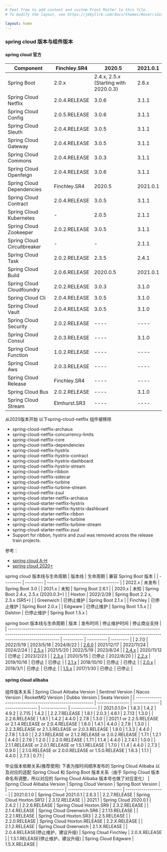 ```yaml
---
# Feel free to add content and custom Front Matter to this file.
# To modify the layout, see https://jekyllrb.com/docs/themes/#overriding-theme-defaults

layout: home
---
```


### spring cloud 版本与组件版本

#### spring cloud 官方
|Component|Finchley.SR4|2020.5|2021.0.1|
|----|----|----|----|
|Spring Boot|2.0.x|2.4.x, 2.5.x (Starting with 2020.0.3)|2.6.x|
|Spring Cloud Netflix |2.0.4.RELEASE|3.0.6|3.1.1|
|Spring Cloud Config|2.0.5.RELEASE|3.0.6|3.1.1|
|Spring Cloud Sleuth |2.0.4.RELEASE|3.0.5|3.1.1|
|Spring Cloud Gateway|2.0.4.RELEASE|3.0.5|3.1.1|
|Spring Cloud Commons|2.0.4.RELEASE|3.0.3|3.1.1|
|Spring Cloud Openfeign|2.0.4.RELEASE|3.0.6|3.1.1|
|Spring Cloud Dependencies|Finchley.SR4|2020.5|2021.0.1|
|Spring Cloud Contract |2.0.4.RELEASE|3.0.5|3.1.1|
|Spring Cloud Kubernetes |-|2.0.5|2.1.1|
|Spring Cloud Zookeeper|2.0.2.RELEASE|3.0.5|3.1.1|
|Spring Cloud Circuitbreaker|-|-|2.1.1|
|Spring Cloud Task|2.0.2.RELEASE|2.3.5|2.4.1|
|Spring Cloud Build|2.0.6.RELEASE|2020.0.5|2021.0.1|
|Spring Cloud Cloudfoundry|2.0.2.RELEASE|3.0.3|3.1.0|
|Spring Cloud Cli|2.0.4.RELEASE|3.0.5|3.1.0|
|Spring Cloud Vault|2.0.4.RELEASE|3.0.5|3.1.0|
|Spring Cloud Security|2.0.2.RELEASE|----|----|
|Spring Cloud Consul |2.0.3.RELEASE|----|3.1.0|
|Spring Cloud Function |1.0.2.RELEASE|----|----|
|Spring Cloud Aws |2.0.3.RELEASE|----|----|
|Spring Cloud Release|Finchley.SR4|----|----|
|Spring Cloud Bus |2.0.2.RELEASE|----|3.1.0|
|Spring Cloud Stream|Elmhurst.SR3|----|----|

从2020版本开始 以下spring-cloud-netflix 组件被移除
- spring-cloud-netflix-archaius
- spring-cloud-netflix-concurrency-limits
- spring-cloud-netflix-core
- spring-cloud-netflix-dependencies
- spring-cloud-netflix-hystrix
- spring-cloud-netflix-hystrix-contract
- spring-cloud-netflix-hystrix-dashboard
- spring-cloud-netflix-hystrix-stream
- spring-cloud-netflix-ribbon
- spring-cloud-netflix-sidecar
- spring-cloud-netflix-turbine
- spring-cloud-netflix-turbine-stream
- spring-cloud-netflix-zuul
- spring-cloud-starter-netflix-archaius
- spring-cloud-starter-netflix-hystrix
- spring-cloud-starter-netflix-hystrix-dashboard
- spring-cloud-starter-netflix-ribbon
- spring-cloud-starter-netflix-turbine
- spring-cloud-starter-netflix-turbine-stream
- spring-cloud-starter-netflix-zuul
- Support for ribbon, hystrix and zuul was removed across the release train projects.

参考：
- [spring cloud A-H](https://github.com/spring-projects/spring-cloud/wiki/Spring-Cloud-Finchley-Release-Notes)
- [spring cloud 2020+](https://github.com/spring-cloud/spring-cloud-release/wiki/Spring-Cloud-2020.0-Release-Notes)

spring cloud 版本线与生命周期
| 版本线       | 生命周期      | 兼容 Spring Boot 版本                    |
| --------- | --------- | ------------------------------------ |
| 2022.x    | 未发布       | Spring Boot 3.0                      |
| 2021.x    | 未知        | Spring Boot 2.6.1                    |
| 2020.x    | 未知        | Spring Boot 2.4.x, 2.5.x (2020.0.3+) |
| Hoxton    | 2022/2/28 | Spring Boot 2.2.x, 2.3.x (SR5+)      |
| Greenwich | 已停止维护     | Spring Boot 2.1.x                    |
| Finchley  | 已停止维护     | Spring Boot 2.0.x                    |
| Edgware   | 已停止维护     | Spring Boot 1.5.x                    |
| Dalston   | 已停止维护     | Spring Boot 1.5.x                    |

spring boot 版本线与生命周期
| 版本                                                                                                                                                                                    | 发布时间       | 停止维护时间     | 停止商业支持    |
| ------------------------------------------------------------------------------------------------------------------------------------------------------------------------------------- | ---------- | ---------- | --------- |
| 2.7.0                                                                                                                                                                                 | 2022/5/19  | 2023/5/18  | 2024/8/22 |
| [2.6.0](https://link.segmentfault.com/?enc=4hevBD5C2H9gYvi7B4VVvA%3D%3D.%2B1j3V8zSzFxQXV4mBF26CIRBnjkh1lw5c1e%2Bj6z0QS%2FSXAZj%2BPC%2BmmAdNkleHmU4FXc0n4iJ%2Bpug05sRuQQ9KA%3D%3D)     | 2021/12/17 | 2022/11/24 | 2024/2/24 |
| [2.5.x](https://link.segmentfault.com/?enc=vZk3mpoWkliZWozLafKIMA%3D%3D.x41xufzhkZHguFE4BetHaBxqDhQPNqivHEFqA1VBEAnCQYY0f2AHAdVE%2FPUnHVB9gJrrrA7xlC227MQnOFg2rA%3D%3D)               | 2021/5/20  | 2022/5/19  | 2023/8/24 |
| [2.4.x](https://link.segmentfault.com/?enc=9wKXfwRyEgUoFFAVd8Fjsg%3D%3D.RuqAplPmqfJEwTuSGbFdak70RjGR57fQMXiaavFXqalimNNXoHGMFzt%2FXFGnCjTLnGdTZ3j2sK0uMChyPtSl4Q%3D%3D)               | 2020/11/12 | 已停止        | 2023/2/23 |
| [2.3.x](https://link.segmentfault.com/?enc=kXirhSt4ItdbTy319lGNyw%3D%3D.5yHuHARrR56ZXoT4YZDdJUyjdHNlLtCp6AH8UJUMqfTTvDi1y36%2F6RfmFaPfYX96RYPEM1ohQ%2BVzROTRCKUhbA%3D%3D)             | 2020/5/15  | 已停止        | 2022/8/20 |
| [2.2.x](https://link.segmentfault.com/?enc=ZGe19vZ0n%2BILkW32oS2Jvg%3D%3D.w0Nqf%2BId91dt8SHhKo7zpcPnzqLt5MRISOUMXhm51DYtrTgdJcoMP8ziJ9OS5CECR6iMWf9%2BDIxygWa5m5bNkA%3D%3D)           | 2019/10/16 | 已停止        | 已停止       |
| [2.1.x](https://link.segmentfault.com/?enc=fiXLTctjPuS92Tm2V960cg%3D%3D.WrEU2WYviBjg%2BGE6cnmA3CfrN1YKLBbB7A9dPEA%2BZsSG5fkhbtUZgOe2CVvSy6ML5F3RTpGOBvzUnm1oZTkS0g%3D%3D)             | 2018/10/10 | 已停止        | 已停止       |
| [2.0.x](https://link.segmentfault.com/?enc=rj5Lnq%2F5BOuMOUqJOItP0w%3D%3D.k%2F4RQlwrk9EmKKfh%2FWWEhsxZWpVVYpYBqC6JJGQYX%2FxnMLpGo7BKZO%2BRsGVgoOG1QHA%2Bri5k6wWA3Wp60gw8ig%3D%3D)     | 2018/3/1   | 已停止        | 已停止       |
| [1.5.x](https://link.segmentfault.com/?enc=7%2Fe7LD%2Foqb%2BI8Kmaw0l08w%3D%3D.ltChJm2%2BY0V2N60fLdE92hdYpZZUC%2FXzgFMk5hWvgAAmpblASAhjS%2BmxFQMvAqP6WN6KXN6JG%2FzwOo9Kh0L%2Ffw%3D%3D) | 2017/1/30  | 已停止        | 已停止       |

#### spring cloud alibaba
组件版本关系
| Spring Cloud Alibaba Version                              | Sentinel Version | Nacos Version | RocketMQ Version | Dubbo Version | Seata Version |
| --------------------------------------------------------- | ---------------- | ------------- | ---------------- | ------------- | ------------- |
| 2021.0.1.0\*                                              | 1.8.3            | 1.4.2         | 4.9.2            | 2.7.15        | 1.4.2         |
| 2.2.7.RELEASE                                             | 1.8.1            | 2.0.3         | 4.6.1            | 2.7.13        | 1.3.0         |
| 2.2.6.RELEASE                                             | 1.8.1            | 1.4.2         | 4.4.0            | 2.7.8         | 1.3.0         |
| 2021.1 or 2.2.5.RELEASE or 2.1.4.RELEASE or 2.0.4.RELEASE | 1.8.0            | 1.4.1         | 4.4.0            | 2.7.8         | 1.3.0         |
| 2.2.3.RELEASE or 2.1.3.RELEASE or 2.0.3.RELEASE           | 1.8.0            | 1.3.3         | 4.4.0            | 2.7.8         | 1.3.0         |
| 2.2.1.RELEASE or 2.1.2.RELEASE or 2.0.2.RELEASE           | 1.7.1            | 1.2.1         | 4.4.0            | 2.7.6         | 1.2.0         |
| 2.2.0.RELEASE                                             | 1.7.1            | 1.1.4         | 4.4.0            | 2.7.4.1       | 1.0.0         |
| 2.1.1.RELEASE or 2.0.1.RELEASE or 1.5.1.RELEASE           | 1.7.0            | 1.1.4         | 4.4.0            | 2.7.3         | 0.9.0         |
| 2.1.0.RELEASE or 2.0.0.RELEASE or 1.5.0.RELEASE           | 1.6.3            | 1.1.1         | 4.4.0            | 2.7.3         | 0.7.1         |

毕业版本依赖关系(推荐使用)
下表为按时间顺序发布的 Spring Cloud Alibaba 以及对应的适配 Spring Cloud 和 Spring Boot 版本关系（由于 Spring Cloud 版本命名有调整，所以对应的 Spring Cloud Alibaba 版本号也做了对应变化）
| Spring Cloud Alibaba Version | Spring Cloud Version        | Spring Boot Version |
| ---------------------------- | --------------------------- | ------------------- |
| 2021.0.1.0                   | Spring Cloud 2021.0.1       | 2.6.3               |
| 2.2.7.RELEASE                | Spring Cloud Hoxton.SR12    | 2.3.12.RELEASE      |
| 2021.1                       | Spring Cloud 2020.0.1       | 2.4.2               |
| 2.2.6.RELEASE                | Spring Cloud Hoxton.SR9     | 2.3.2.RELEASE       |
| 2.1.4.RELEASE                | Spring Cloud Greenwich.SR6  | 2.1.13.RELEASE      |
| 2.2.1.RELEASE                | Spring Cloud Hoxton.SR3     | 2.2.5.RELEASE       |
| 2.2.0.RELEASE                | Spring Cloud Hoxton.RELEASE | 2.2.X.RELEASE       |
| 2.1.2.RELEASE                | Spring Cloud Greenwich      | 2.1.X.RELEASE       |
| 2.0.4.RELEASE(停止维护，建议升级)     | Spring Cloud Finchley       | 2.0.X.RELEASE       |
| 1.5.1.RELEASE(停止维护，建议升级)     | Spring Cloud Edgware        | 1.5.X.RELEASE       |
